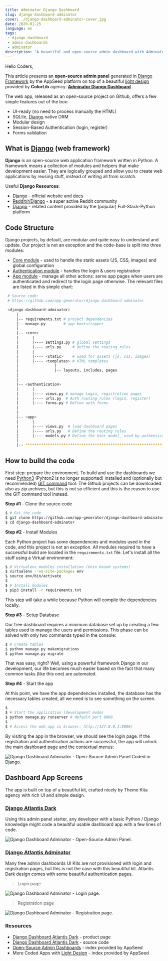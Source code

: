 ```yaml
---
title: Adminator Django Dashboard
slug: django-dashboard-adminator
cover: ./django-dashboard-adminator-cover.jpg
date: 2020-01-25
language: en
tags:
 - django-dashboard
 - admin-dashboards
 - adminator
description: "A beautiful and open-source admin dashboard with Adminator Design, provided by ColorLib coded in Django Framework."
---
```


Hello Coders,

This article presents an **open-source admin panel** generated in [Django Framework](https://www.djangoproject.com/) by the AppSeed platform on top of a beautiful [light design](https://appseed.us/ui-kit/light-design) provided by **ColorLib** agency: **[Adminator Django Dashboard](https://appseed.us/admin-dashboards/django-dashboard-adminator)**

The web app, released as an open-source project on Github, offers a few simple features out of the box:

- UI-ready (no need to process manually the HTML)
- SQLite, [Django](https://www.djangoproject.com/) native ORM
- Modular design
- Session-Based Authentication (login, register)
- Forms validation

## What is [Django](https://www.djangoproject.com/) (web framework)

**Django** is an open-source web application framework written in Python. A framework means a collection of modules and helpers that make development easier. They are logically grouped and allow you to create web applications by reusing stuff, instead of writing all from scratch.

Useful **Django Resources**:

- [Django](https://www.djangoproject.com/) - official website and [docs](https://docs.djangoproject.com/)
- [Reddit/r/Django](https://www.reddit.com/r/django/) - a super active Reddit community
- [Django](https://www.fullstackpython.com/django.html) - related content provided by the (popular) Full-Stack-Python platform

## Code Structure

Django projects, by default, are modular and quite easy to understand and update. Our project is not an exception and the code-base is split into three modules:

- [Core module](https://github.com/app-generator/django-dashboard-adminator/tree/master/core) - used to handle the static assets (JS, CSS, images) and global configuration
- [Authentication module](https://github.com/app-generator/django-dashboard-adminator/tree/master/authentication) - handles the login & users registration
- [App module](https://github.com/app-generator/django-dashboard-adminator/tree/master/app) - manage all other actions: serve app pages when users are authenticated and redirect to the login page otherwise. The relevant files are listed in this simple chart:

```bash
 # Source code:
 # https://github.com/app-generator/django-dashboard-adminator

 <django-dashboard-adminator>
     |
     |-- requirements.txt # project dependencies
     |-- manage.py        # app bootstrapper
     |
     |-- <core>
     |      |
     |      |---- settings.py # global settings 
     |      |---- urls.py     # define the routing rules  
     |      |
     |      |---- <static>    # used for assets (js, css, images)  
     |      |---- <templates> # HTML templates
     |                |
     |                |-- layouts, includes, pages
     |
     |
     |-- <authentication>
     |      |
     |      |---- views.py # manage Login, registration pages
     |      |---- urls.py  # Auth routing rules (login, register)
     |      |---- forms.py # Define auth forms  
     |
     |
     |-- <app>
     |      |
     |      |---- views.py  # load dashboard pages
     |      |---- urls.py   # Define the routing rules
     |      |---- models.py # Define the User model, used by authentication
     |
     |-- ******************************************************************
```

## How to build the code

First step: prepare the environment. To build and use the dashboards we need [Python3](https://www.python.org/) (Pyhton2 is no longer supported) installed and (optionally but recommended) [GIT command](https://git-scm.com/downloads) tool. The Github projects can be downloaded also as zip archives, but this is not so efficient and this is the reason to use the GIT command tool instead.

**Step #1** - Clone the source code

```bash
$ # Get the code
$ git clone https://github.com/app-generator/django-dashboard-adminator.git
$ cd django-dashboard-adminator
```

**Step #2** - Install Modules

Each Python project has some dependencies and modules used in the code, and this project is not an exception. All modules required to have a successful build are located in the `requirements.txt` file. Let's install all the stuff using a Virtual environment:

```bash
$ # Virtualenv modules installation (Unix based systems)
$ virtualenv --no-site-packages env
$ source env/bin/activate
$
$ # Install modules
$ pip3 install -r requirements.txt
```

This step will take a while because Python will compile the dependencies locally.

**Step #3** - Setup Database

Our free dashboard requires a minimum database set up by creating a few tables used to manage the users and permissions. This phase can be solved with only two commands typed in the console:

```bash
$ # Create tables
$ python manage.py makemigrations
$ python manage.py migrate
```

That was easy, right? Well, using a powerful framework Django in our development, our life becomes much easier based on the fact that many common tasks (like this one) are automated.

**Step #4** - Start the app

At this point, we have the app dependencies installed, the database has the necessary tables created, all we need is to see something on the screen.

```bash
$
$ # Start the application (development mode)
$ python manage.py runserver # default port 8000
$
$ # Access the web app in browser: http://127.0.0.1:8000/
```

By visiting the app in the browser, we should see the login page. If the registration and authentication actions are successful, the app will unlock the main dashboard page and the contextual menus:

![Django Dashboard Adminator - Open-Source Admin Panel Coded in Django.](https://raw.githubusercontent.com/app-generator/static/master/products/django-dashboard-adminator-screen.png)

## Dashboard App Screens

The app is built on top of a beautiful kit, crafted nicely by Theme Kita agency with rich UI and simple design.

### [Django Atlantis Dark](https://appseed.us/admin-dashboards/django-dashboard-adminator)

Using this admin panel starter, any developer with a basic Python / Django knowledge might code a beautiful usable dashboard app with a few lines of code.

![Django Dashboard Adminator - Open-Source Admin Panel.](https://raw.githubusercontent.com/app-generator/static/master/products/django-dashboard-adminator-screen-1.png)

### [Django Atlantis Adminator](https://appseed.us/admin-dashboards/django-dashboard-adminator) 

Many free admin dashboards UI Kits are not provisioned with login and registration pages, but this is not the case with this beautiful kit. Atlantis Dark design comes with some beautiful authentication pages.

> Login page

![Django Dashboard Adminator - Login page.](https://raw.githubusercontent.com/app-generator/static/master/products/django-dashboard-adminator-screen-login.png)

> Registration page

![Django Dashboard Adminator - Registration page.](https://raw.githubusercontent.com/app-generator/static/master/products/django-dashboard-adminator-screen-register.png)

### Resources

- [Django Dashboard Atlantis Dark](https://appseed.us/admin-dashboards/django-dashboard-adminator) - product page
- [Django Dashboard Atlantis Dark](https://github.com/app-generator/django-dashboard-adminator) - source code
- [Open-Source Admin Dashboards](https://appseed.us/admin-dashboards/open-source) - index provided by AppSeed
- More Coded Apps with [Light Design](https://appseed.us/ui-kit/light-design) - index provided by AppSeed
